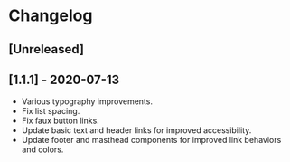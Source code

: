 # Changelog

## [Unreleased]

## [1.1.1] - 2020-07-13

- Various typography improvements.
- Fix list spacing.
- Fix faux button links.
- Update basic text and header links for improved accessibility.
- Update footer and masthead components for improved link behaviors and colors.
